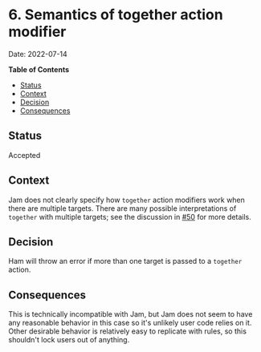 # 6. Semantics of together action modifier
Date: 2022-07-14

<!-- markdown-toc start - Don't edit this section. Run M-x markdown-toc-refresh-toc -->
**Table of Contents**

- [Status](#status)
- [Context](#context)
- [Decision](#decision)
- [Consequences](#consequences)

<!-- markdown-toc end -->

## Status
Accepted

## Context
Jam does not clearly specify how `together` action modifiers work when there are multiple targets. There are many possible interpretations of `together` with multiple targets; see the discussion in [#50](https://github.com/dominicm00/ham/pull/50) for more details. 

## Decision
Ham will throw an error if more than one target is passed to a `together` action.

## Consequences
This is technically incompatible with Jam, but Jam does not seem to have any reasonable behavior in this case so it's unlikely user code relies on it. Other desirable behavior is relatively easy to replicate with rules, so this shouldn't lock users out of anything.
